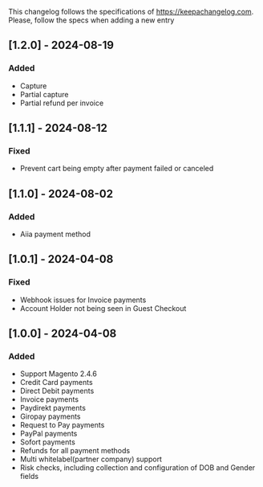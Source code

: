This changelog follows the specifications of https://keepachangelog.com. Please, follow the specs when adding a new entry
## [1.2.0] - 2024-08-19

### Added

- Capture
- Partial capture
- Partial refund per invoice

## [1.1.1] - 2024-08-12

### Fixed

- Prevent cart being empty after payment failed or canceled

## [1.1.0] - 2024-08-02

### Added

- Aiia payment method

## [1.0.1] - 2024-04-08

### Fixed

- Webhook issues for Invoice payments
- Account Holder not being seen in Guest Checkout

## [1.0.0] - 2024-04-08

### Added

- Support Magento 2.4.6
- Credit Card payments
- Direct Debit payments
- Invoice payments
- Paydirekt payments
- Giropay payments
- Request to Pay payments
- PayPal payments
- Sofort payments
- Refunds for all payment methods
- Multi whitelabel(partner company) support
- Risk checks, including collection and configuration of DOB and Gender fields
